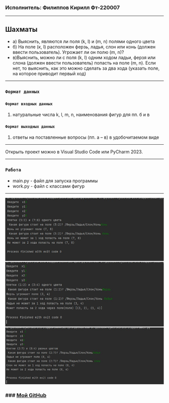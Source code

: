 ### Исполнитель: Филиппов Кирилл Фт-220007

---

## Шахматы
* а) Выяснить, являются ли поля (k, I) и (m, n) полями одного цвета
* б) На поле (к, I) расположен ферзь, ладья, слон или конь (должен ввести пользователь). Угрожает ли он полю (m, n)?
* в)Выяснить, можно ли с поля (k, I) одним ходом ладьи, ферзя или слона (должен ввести пользователь) попасть на поле (m, n). Если нет, то выяснить, как это можно сделать за два хода (указать поле, на которое приводит первый ход)

---

### `Формат данных`
#### `Формат входных данных`
1. натуральные числа k, l, m, n, наименования фигур для пп. б и в
#### `Формат выходных данных`
1. ответы на поставленные вопросы (пп. а – в) в удобочитаемом виде

---

Открыть проект можно в Visual Studio Code или PyCharm 2023.

---

### `Работа`

* main.py - файл для запуска программы
* work.py - файл с классами фигур
---
![1.jpg](1.jpg)
![2.jpg](2.jpg)
![3.jpg](3.jpg)

### ### [Мой GitHub](https://github.com/ste1wallF)
